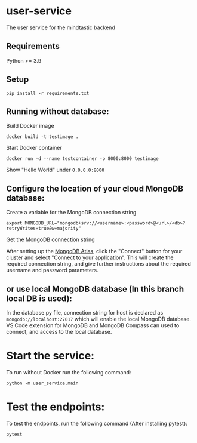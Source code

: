 # user-service
The user service for the mindtastic backend

## Requirements

Python >= 3.9

## Setup
    pip install -r requirements.txt

## Running without database:

Build Docker image

    docker build -t testimage .

Start Docker container

    docker run -d --name testcontainer -p 8000:8000 testimage

Show "Hello World" under `0.0.0.0:8000`

## Configure the location of your cloud MongoDB database:
Create a variable for the MongoDB connection string

    export MONGODB_URL="mongodb+srv://<username>:<password>@<url>/<db>?retryWrites=true&w=majority"

Get the MongoDB connection string

After setting up the [MongoDB Atlas](https://www.mongodb.com/docs/atlas/getting-started/), click the "Connect" button for your cluster and select "Connect to your application". This will create the required connection string, and give further instructions about the required username and password parameters.

## or use local MongoDB database (In this branch local DB is used):
In the database.py file, connection string for host is declared as `mongodb://localhost:27017` which will enable the local MongoDB database.
VS Code extension for MongoDB and MongoDB Compass can used to connect, and access to the local database.

# Start the service:
To run without Docker run the following command:

    python -m user_service.main

# Test the endpoints:
To test the endpoints, run the following command (After installing pytest):

    pytest